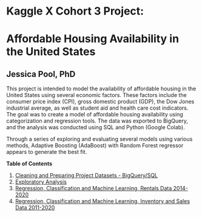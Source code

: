 # Kaggle X Cohort 3 Project: 
# Affordable Housing Availability in the United States
## Jessica Pool, PhD

This project is intended to model the availability of affordable housing in the United States using several economic factors. These factors include the consumer price index (CPI), gross domestic product (GDP), the Dow Jones industrial average, as well as student aid and health care cost indicators. The goal was to create a model of affordable housing availability using categorization and regression tools. The data was exported to BigQuery, and the analysis was conducted using SQL and Python (Google Colab).

Through a series of exploring and evaluating several models using various methods, Adaptive Boosting (AdaBoost) with Random Forest regressor appears to generate the best fit.

**Table of Contents**

1. [Cleaning and Preparing Project Datasets - BigQuery/SQL](updatedcleaningprepaffordablehousing)
2. [Exploratory Analysis](AffordableHousingMatrix.ipynb)
3. [Regression, Classification and Machine Learning, Rentals Data 2014-2020](regressiontesting.ipynb)
4. [Regression, Classification and Machine Learning, Inventory and Sales Data 2011-2020](regressioninventory.ipynb)
